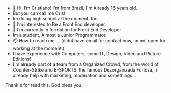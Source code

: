 - 👋 Hi, I’m Cristiano! I'm from Brazil, I´m Already 16 years old.
- But you can call me Cris!
- Im doing high school at the moment, too...
- 👀 I’m interested to Be a Front End developer.
- 🌱 I’m currently in formation for Front End Developer
- Im a student, Almost a Junior Programmator.
- 📫 How to reach me ... (didnt have email for contact now, im not open for working at the moment.)
- I have experience with Computers, some IT, Design, Video and Picture Editions!
- I´m already part of a team from a Organized Crowd, from the world of Counter-Strike and E-SPORTS, the famous Dezorganizada Furiosa., i already help with marketing, moderation and somethings...

Thank´s for read this.
God bless you.
